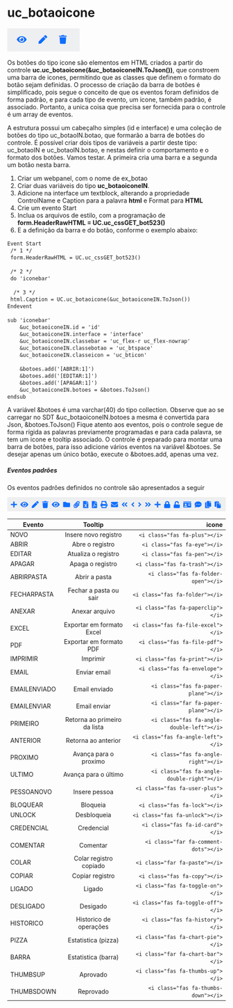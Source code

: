 # uc_botaoicone
![alt text](https://github.com/cpsrepositorio/gx_designsystem/blob/main/doc/imagens/uc_botaoicone.PNG "Icone")

Os botões do tipo icone são elementos em HTML criados a partir do controle **uc.uc_botaoicone(&uc_botaoiconeIN.ToJson())**, que constroem uma barra de icones, permitindo que as classes que definem o formato do botão sejam definidas.
O processo de criação da barra de botões é simplificado, pois segue o conceito de que os eventos foram definidos de forma padrão, e para cada tipo de evento, um icone, também padrão, é associado. Portanto, a unica coisa que precisa ser fornecida para o controle é um array de eventos.

A estrutura possui um cabeçalho simples (id e interface) e uma coleção de botões do tipo uc_botaoIN.botao, que formarão a barra de botões do controle.
É possível criar dois tipos de variáveis a partir deste tipo: uc_botaoIN e uc_botaoIN.botao, e nestas definir o comportamento e o formato dos botões. Vamos testar. A primeira cria uma barra e a segunda um botão nesta barra.
1.	Criar um webpanel, com o nome de ex_botao
2.	Criar duas variáveis do tipo **uc_botaoiconeIN**.
3.	Adicione na interface um textblock, alterando a propriedade ControlName e Caption para a palavra **html** e Format para **HTML**
4.	Crie um evento Start
5.	Inclua os arquivos de estilo, com a programação de **form.HeaderRawHTML = UC.uc_cssGET_bot523()**
6.	E a definição da barra e do botão, conforme o exemplo abaixo:	

```
Event Start
 /* 1 */
 form.HeaderRawHTML = UC.uc_cssGET_bot523()

 /* 2 */
 do 'iconebar'
	
  /* 3 */
 html.Caption = UC.uc_botaoicone(&uc_botaoiconeIN.ToJson())
Endevent

sub 'iconebar'
	&uc_botaoiconeIN.id = 'id'
	&uc_botaoiconeIN.interface = 'interface'	
	&uc_botaoiconeIN.classebar = 'uc_flex-r uc_flex-nowrap'
	&uc_botaoiconeIN.classebotao = 'uc_btspace'
	&uc_botaoiconeIN.classeicon = 'uc_bticon'
	
	&botoes.add('[ABRIR:1]')
	&botoes.add('[EDITAR:1]')
	&botoes.add('[APAGAR:1]')
	&uc_botaoiconeIN.botoes = &botoes.ToJson()
endsub
```

A variável &botoes é uma varchar(40) do tipo collection. Observe que ao se carregar no SDT &uc_botaoiconeIN.botoes a mesma é convertida para Json, &botoes.ToJson()
Fique atento aos eventos, pois o controle segue de forma rígida as palavras previamente programadas e para cada palavra, se tem um icone e tooltip associado.
O controle é preparado para montar uma barra de botões, para isso adicione vários eventos na variável &botoes. Se desejar apenas um único botão, execute o &botoes.add, apenas uma vez.

##### Eventos padrões
Os eventos padrões definidos no controle são apresentados a seguir

![alt text](https://github.com/cpsrepositorio/gx_designsystem/blob/main/doc/imagens/uc_botaoicone1.PNG "Icone")

| Evento        | Tooltip           | icone  |
| ------------- |:-------------:| -----:|
| NOVO|Insere novo registro | `<i class="fas fa-plus"></i>`  |
| ABRIR | Abre o registro | `<i class="fas fa-eye"></i>` |
| EDITAR | Atualiza o registro      |   `<i class="fas fa-pen"></i>`  |
| APAGAR | Apaga o registro|    `<i class="fas fa-trash"></i>`  |
| ABRIRPASTA|Abrir a pasta |  `<i class="fas fa-folder-open"></i>` |
| FECHARPASTA| Fechar a pasta ou sair |  `<i class="fas fa-folder"></i>` |
|ANEXAR | Anexar arquivo|  `<i class="fas fa-paperclip"></i>` |
|EXCEL | Exportar em formato Excel| `<i class="fas fa-file-excel"></i>`  |
|PDF |Exportar em formato PDF | `<i class="fas fa-file-pdf"></i>`  |
| IMPRIMIR| Imprimir|  `<i class="fas fa-print"></i>` |
|EMAIL|Enviar email|`<i class="fas fa-envelope"></i>`|
|EMAILENVIADO|Email enviado|`<i class="fas fa-paper-plane"></i>`|
|EMAILENVIAR|Email enviar|`<i class="far fa-paper-plane"></i>`|
|PRIMEIRO | Retorna ao primeiro da lista|  `<i class="fas fa-angle-double-left"></i>` |
|ANTERIOR | Retorna ao anterior|  `<i class="fas fa-angle-left"></i>` |
| PROXIMO| Avança para o proximo|  `<i class="fas fa-angle-right"></i>` |
|ULTIMO |Avança para o último |  `<i class="fas fa-angle-double-right"></i>` |
|PESSOANOVO |Insere pessoa | `<i class="fas fa-user-plus"></i>`  |
| BLOQUEAR|Bloqueia |  `<i class="fas fa-lock"></i>` |
| UNLOCK|Desbloqueia | `<i class="fas fa-unlock"></i>`  |
| CREDENCIAL| Credencial  | `<i class="fas fa-id-card"></i>`  |
| COMENTAR| Comentar |  `<i class="far fa-comment-dots"></i>` |
|COLAR |Colar registro copiado  | `<i class="far fa-paste"></i>`  |
|COPIAR | Copiar registro| `<i class="fas fa-copy"></i>`  |
|LIGADO|Ligado|`<i class="fas fa-toggle-on"></i>`|
|DESLIGADO|Desigado|`<i class="fas fa-toggle-off"></i>`|
|HISTORICO|Historico de operações|`<i class="fas fa-history"></i>`|
|PIZZA|Estatistica (pizza)|`<i class="fas fa-chart-pie"></i>`|
|BARRA|Estatistica (barra)|`<i class="far fa-chart-bar"></i>`|
|THUMBSUP|Aprovado|`<i class="fas fa-thumbs-up"></i>`|
|THUMBSDOWN|Reprovado|`<i class="fas fa-thumbs-down"></i>`|











